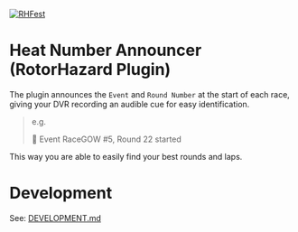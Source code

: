 <!-- PLUGIN BADGES -->
[![RHFest][rhfest-shield]][rhfest-url]

# Heat Number Announcer (RotorHazard Plugin)

The plugin announces the `Event` and `Round Number` at the start of each race, giving your DVR recording an audible cue for easy identification.

> e.g.
>
> 📢 Event RaceGOW #5, Round 22 started

This way you are able to easily find your best rounds and laps.

# Development

See: [DEVELOPMENT.md](DEVELOPMENT.md)

<!-- LINK -->
[uv]: https://docs.astral.sh/uv/
[Python]: https://www.python.org/
[pre-commit]: https://pre-commit.com/

[rhfest-shield]: https://github.com/marijnkoesen/rh_race_round_number_announcer/actions/workflows/rhfest.yaml/badge.svg
[rhfest-url]: https://github.com/marijnkoesen/rh_race_round_number_announcer/actions/workflows/rhfest.yaml
